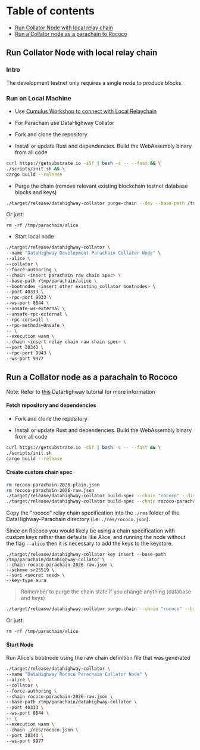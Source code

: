 # Table of contents

* [Run Collator Node with local relay chain](#chapter-f21efd)
* [Run a Collator node as a parachain to Rococo](#chapter-f0264f)

## Run Collator Node with local relay chain <a id="chapter-f21efd"></a>

### Intro

The development testnet only requires a single node to produce blocks.

### Run on Local Machine

* Use [Cumulus Workshop to connect with Local Relaychain](https://docs.substrate.io/tutorials/v3/cumulus/start-relay/)

* For Parachain use DataHighway Collator

* Fork and clone the repository

* Install or update Rust and dependencies. Build the WebAssembly binary from all code

```bash
curl https://getsubstrate.io -sSf | bash -s -- --fast && \
./scripts/init.sh && \
cargo build --release
```

* Purge the chain (remove relevant existing blockchain testnet database blocks and keys)

```bash
./target/release/datahighway-collator purge-chain --dev --base-path /tmp/parachain/alice

```

Or just:
```
rm -rf /tmp/parachain/alice
```

* Start local node

```bash
./target/release/datahighway-collator \
--name "DataHighway Development Parachain Collator Node" \
--alice \
--collator \
--force-authoring \
--chain <insert parachain raw chain spec> \
--base-path /tmp/parachain/alice \
--bootnodes <insert other existing collator bootnodes> \
--port 40333 \
--rpc-port 9933 \
--ws-port 8844 \
--unsafe-ws-external \
--unsafe-rpc-external \
--rpc-cors=all \
--rpc-methods=Unsafe \
-- \
--execution wasm \
--chain <insert relay chain raw chain spec> \
--port 30343 \
--rpc-port 9943 \
--ws-port 9977
```

## Run a Collator node as a parachain to Rococo <a id="chapter-f0264f"></a>

Note: Refer to [this](https://github.com/DataHighway-DHX/documentation/blob/master/docs/tutorials/tutorials-node-polkadot-launch-datahighway-rococo-local.md) DataHighway tutorial for more information

#### Fetch repository and dependencies

* Fork and clone the repository

* Install or update Rust and dependencies. Build the WebAssembly binary from all code

```bash
curl https://getsubstrate.io -sSf | bash -s -- --fast && \
./scripts/init.sh
cargo build --release
```

#### Create custom chain spec

```bash
rm rococo-parachain-2026-plain.json
rm rococo-parachain-2026-raw.json
./target/release/datahighway-collator build-spec --chain "rococo" --disable-default-bootnode > rococo-parachain-2026-plain.json
./target/release/datahighway-collator build-spec --chain rococo-parachain-2026-plain.json --raw --disable-default-bootnode > rococo-parachain-2026-raw.json
```

Copy the "rococo" relay chain specification into the `./res` folder of the DataHighway-Parachain directory (i.e. `./res/rococo.json`).

Since on Rococo you would likely be using a chain specification with custom keys rather than defaults like Alice, and running the node without the flag `--alice` then it is necessary to add the keys to the keystore.

```
./target/release/datahighway-collator key insert --base-path /tmp/parachain/datahighway-collator \
--chain rococo-parachain-2026-raw.json \
--scheme sr25519 \
--suri <secret seed> \
--key-type aura
```

> Remember to purge the chain state if you change anything (database and keys)

```bash
./target/release/datahighway-collator purge-chain --chain "rococo" --base-path /tmp/parachain/alice

```

Or just:
```
rm -rf /tmp/parachain/alice
```

#### Start Node

Run Alice's bootnode using the raw chain definition file that was generated

```bash
./target/release/datahighway-collator \
--name "DataHighway Rococo Parachain Collator Node" \
--alice \
--collator \
--force-authoring \
--chain rococo-parachain-2026-raw.json \
--base-path /tmp/parachain/datahighway-collator \
--port 40333 \
--ws-port 8844 \
-- \
--execution wasm \
--chain ./res/rococo.json \
--port 30343 \
--ws-port 9977
```
